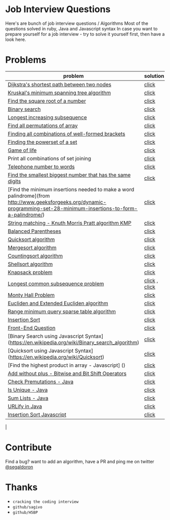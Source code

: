 Job Interview Questions
==========

Here's are bunch of job interview questions / Algorithms
Most of the questions solved in ruby, Java and Javascript syntax
In case you want to prepare yourself for a job interview - try to solve it yourself first, then have a look here.

# Problems

| problem                                                                                                                                                                                 | solution                                                                                                                                                                              |
|-----------------------------------------------------------------------------------------------------------------------------------------------------------------------------------------|---------------------------------------------------------------------------------------------------------------------------------------------------------------------------------------|
| [Dijkstra's shortest path between two nodes](https://en.wikipedia.org/wiki/Dijkstra%27s_algorithm)                                                                                      | [click](https://github.com/doron2402/algorithms_questions/blob/master/ruby/dijkstra.rb)                                                                                                                 |
| [Kruskal's minimum spanning tree algorithm](http://en.wikipedia.org/wiki/Kruskal%27s_algorithm)                                                                                         | [click](https://github.com/doron2402/algorithms_questions/blob/master/ruby/kruskal.rb)                                                                                                                  |
| [Find the square root of a number](https://en.wikipedia.org/wiki/Newton%27s_method)                                                                                                     | [click](https://github.com/doron2402/algorithms_questions/blob/master/ruby/sq_root.rb)                                                                                                                  |
| [Binary search](https://en.wikipedia.org/wiki/Binary_search_algorithm)                                                                                                                  | [click](https://github.com/doron2402/algorithms_questions/blob/master/ruby/binary_search.rb)                                                                                                            |
| [Longest increasing subsequence](http://en.wikipedia.org/wiki/Longest_increasing_subsequence)                                                                                           | [click](https://github.com/doron2402/algorithms_questions/blob/master/ruby/longest_increasing_subsequence.rb)                                                                                           |
| [Find all permutations of array](https://en.wikipedia.org/wiki/Permutation)                                                                                                             | [click](https://github.com/doron2402/algorithms_questions/blob/master/ruby/permutations.rb)                                                                                                             |
| [Finding all combinations of well-formed brackets](http://stackoverflow.com/questions/727707/finding-all-combinations-of-well-formed-brackets)                                          | [click](https://github.com/doron2402/algorithms_questions/blob/master/ruby/brackets_combinations.rb)                                                                                                    |
| [Finding the powerset of a set](http://en.wikipedia.org/wiki/Power_set)                                                                                                                 | [click](https://github.com/doron2402/algorithms_questions/blob/master/ruby/powerset.rb)                                                                                                                 |
| [Game of life](https://en.wikipedia.org/wiki/Conway%27s_Game_of_Life)                                                                                                                   | [click](https://github.com/doron2402/algorithms_questions/blob/master/ruby/game_of_life.rb)                                                                                                             |
| Print all combinations of set joining                                                                                                                                                   | [click](https://github.com/doron2402/algorithms_questions/blob/master/ruby/join_sets.rb)                                                                                                                |
| [Telephone number to words](http://www.mobilefish.com/services/phonenumber_words/phonenumber_words.php)                                                                                 | [click](https://github.com/doron2402/algorithms_questions/blob/master/ruby/ruby/phone.rb)                                                                                                                    |
| [Find the smallest biggest number that has the same digits](http://stackoverflow.com/questions/9368205/given-a-number-find-the-next-higher-number-which-has-the-exact-same-set-of-digi) | [click](https://github.com/doron2402/algorithms_questions/blob/master/ruby/bigger_num_with_same_digits.rb)                                                                                              |
| [Find the minimum insertions needed to make a word palindrome](from http://www.geeksforgeeks.org/dynamic-programming-set-28-minimum-insertions-to-form-a-palindrome/)                   | [click](https://github.com/doron2402/algorithms_questions/blob/master/ruby/min_insertions_for_palindrome.rb)                                                                                            |
| [String matching - Knuth Morris Pratt algorithm KMP](http://en.wikipedia.org/wiki/Knuth%E2%80%93Morris%E2%80%93Pratt_algorithm)                                                         | [click](https://github.com/doron2402/algorithms_questions/blob/master/ruby/kmp.rb)                                                                                                                      |
| [Balanced Parentheses](http://stackoverflow.com/questions/14930073/how-to-check-if-a-string-is-balanced)                                                                                | [click](https://github.com/doron2402/algorithms_questions/blob/master/ruby/balanced_parentheses.rb)                                                                                                     |
| [Quicksort algorithm](http://en.wikipedia.org/wiki/Quicksort)                                                                                                                           | [click](https://github.com/doron2402/algorithms_questions/blob/master/ruby/quicksort.rb)                                                                                                                |
| [Mergesort algorithm](https://en.wikipedia.org/wiki/Merge_sort)                                                                                                                         | [click](https://github.com/doron2402/algorithms_questions/blob/master/ruby/merge_sort.rb)                                                                                                               |
| [Countingsort algorithm](http://en.wikipedia.org/wiki/Counting_sort)                                                                                                                    | [click](https://github.com/doron2402/algorithms_questions/blob/master/ruby/counting_sort.rb)                                                                                                            |
| [Shellsort algorithm](http://en.wikipedia.org/wiki/Shellsort)                                                                                                                           | [click](https://github.com/doron2402/algorithms_questions/blob/master/ruby/shell_sort.rb)                                                                                                               |
| [Knapsack problem](http://en.wikipedia.org/wiki/Knapsack_problem)                                                                                                                       | [click](https://github.com/doron2402/algorithms_questions/blob/master/ruby/knapsack.rb)                                                                                                                 |
| [Longest common subsequence problem](https://en.wikipedia.org/wiki/Longest_common_subsequence_problem)                                                                                  | [click](https://github.com/doron2402/algorithms_questions/blob/master/ruby/longest_common_subsequence.rb) , [click](https://github.com/doron2402/algorithms_questions/blob/master/ruby/longest_increasing_subsequence.rb) |
| [Monty Hall Problem](https://en.wikipedia.org/wiki/Monty_hall_problem)                                                                                                                  | [click](https://github.com/doron2402/algorithms_questions/blob/master/ruby/monty_hall.rb)                                                                                                               |
| [Eucliden and Extended Eucliden algorithm](http://en.wikipedia.org/wiki/Extended_Euclidean_algorithm)                                                                                                                  | [click](https://github.com/doron2402/algorithms_questions/blob/master/ruby/gcd.rb)                                                                                                               |
| [Range minimum query sparse table algorithm](http://en.wikipedia.org/wiki/Range_minimum_query)                                                                                                                  | [click](https://github.com/doron2402/algorithms_questions/blob/master/ruby/rmq.rb)                                                                                                               |
| [Insertion Sort](https://en.wikipedia.org/wiki/Insertion_sort)  | [click](https://github.com/doron2402/algorithms_questions/blob/master/ruby/insertion_sort.rb)
| [Front-End Question](https://github.com/h5bp/Front-end-Developer-Interview-Questions) | [click](https://github.com/doron2402/algorithms_questions/blob/master/front-end.md)
| [Binary Search using Javascript Syntax] (https://en.wikipedia.org/wiki/Binary_search_algorithm) | [click](https://github.com/doron2402/algorithms_questions/blob/master/javascript/Binary_Search.js)
| [Quicksort using Javascript Syntax] (https://en.wikipedia.org/wiki/Quicksort) | [click](https://github.com/doron2402/algorithms_questions/blob/master/javascript/Quick_Sort.js)
| [Find the highest product in array - Javascript] () | [click](https://github.com/doron2402/algorithms_questions/blob/master/javascript/highest_product_3_numbers.js)
| [Add without plus - Bitwise and Bit Shift Operators](https://www.cs.umd.edu/class/sum2003/cmsc311/Notes/BitOp/bitshift.html)  | [click](https://github.com/doron2402/algorithms_questions/blob/master/java/AddWithoutPlus.java)
| [Check Premutations - Java]()  | [click](https://github.com/doron2402/algorithms_questions/blob/master/java/CheckPermutaions.java)
| [Is Unique - Java]()  | [click](https://github.com/doron2402/algorithms_questions/blob/master/java/IsUnique.java)
| [Sum Lists - Java]()  | [click](https://github.com/doron2402/algorithms_questions/blob/master/java/SumLists.java)
| [URLify in Java]()  | [click](https://github.com/doron2402/algorithms_questions/blob/master/java/URLify.java)
| [Insertion Sort Javascript]()  | [click](https://github.com/doron2402/algorithms_questions/blob/master/javascript/insertion_sort.js)
|


# Contribute
Find a bug? want to add an algorithm, have a PR and ping me on twitter [@segaldoron](https://twitter.com/segaldoron)

# Thanks
  - `cracking the coding interview`
  - `github/sagivo`
  - `github/H5BP`
